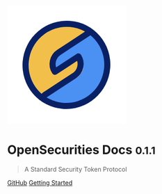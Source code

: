 ![logo](img/icon.jpg)

# OpenSecurities Docs <small>0.1.1</small>

> A Standard Security Token Protocol


[GitHub](https://github.com/opensecurities-ose/ose-core.git)
[Getting Started](#summary)

<!-- ![color](#f0f0f0) -->
